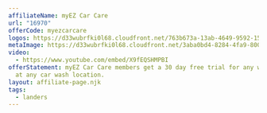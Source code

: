 ```yaml
---
affiliateName: myEZ Car Care
url: "16970"
offerCode: myezcarcare
logos: https://d33wubrfki0l68.cloudfront.net/763b673a-13ab-4649-9592-159b50c92b01/everwash-myezcarcare-logospng60b7b9158e44a.png
metaImage: https://d33wubrfki0l68.cloudfront.net/3aba0bd4-8284-4fa9-8006-d5a55eefad91/everwash-myezcarcare-thumbnailpng6053c835f3d8b.png
video:
  - https://www.youtube.com/embed/X9fEQSHMPBI
offerStatement: myEZ Car Care members get a 30 day free trial for any wash plan
  at any car wash location.
layout: affiliate-page.njk
tags:
  - landers
---
```

